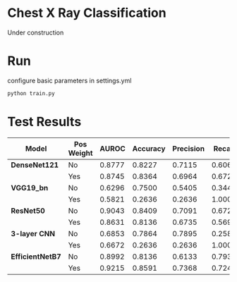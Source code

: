 # Chest X Ray Classification
Under construction

# Run
configure basic parameters in settings.yml
```sh
python train.py
```

# Test Results
| Model          | Pos Weight | AUROC  | Accuracy | Precision | Recall  | F1 Score |
|---------------|-----------|--------|----------|-----------|---------|----------|
| **DenseNet121**   | No  | 0.8777 | 0.8227   | 0.7115    | 0.6066  | 0.6549   |
|               | Yes | 0.8745 | 0.8364   | 0.6964    | 0.6724  | 0.6842   |
| **VGG19_bn**      | No  | 0.6296 | 0.7500   | 0.5405    | 0.3448  | 0.4211   |
|               | Yes | 0.5821 | 0.2636   | 0.2636    | 1.0000  | 0.4173   |
| **ResNet50**      | No  | 0.9043 | 0.8409   | 0.7091    | 0.6724  | 0.6903   |
|               | Yes | 0.8631 | 0.8136   | 0.6735    | 0.5690  | 0.6168   |
| **3-layer CNN**   | No  | 0.6853 | 0.7864   | 0.7895    | 0.2586  | 0.3896   |
|               | Yes | 0.6672 | 0.2636   | 0.2636    | 1.0000  | 0.4173   |
| **EfficientNetB7**| No  | 0.8992 | 0.8136   | 0.6133    | 0.7931  | 0.6917   |
|               | Yes | 0.9215 | 0.8591   | 0.7368    | 0.7241  | 0.7304   |

<!-- ## DenseNet121 
### w/o pos_weight
| Metric  | AUROC  | Accuracy | Precision | Recall  | F1 Score |
|---------|--------|----------|-----------|---------|----------|
|         | 0.8777 | 0.8227   | 0.7115    | 0.6066  | 0.6549   |

### w/ pos_weight
| Metric  | AUROC  | Accuracy | Precision | Recall  | F1 Score |
|---------|--------|----------|-----------|---------|----------|
|         | 0.8745 | 0.8364   | 0.6964    | 0.6724  | 0.6842   |

## VGG19_bn
### w/o pos_weight
| Metric  | AUROC  | Accuracy | Precision | Recall  | F1 Score |
|---------|--------|----------|-----------|---------|----------|
|         | 0.6296 | 0.7500   | 0.5405    | 0.3448  | 0.4211   |

### w/ pos_weight
| Metric   | AUROC  | Accuracy | Precision | Recall | F1 Score |
|----------|--------|----------|-----------|--------|----------|
|          | 0.5821 | 0.2636   | 0.2636    | 1.0000 | 0.4173   |

## ResNet50
### w/o pos_weight
| Metric    | AUROC  | Accuracy | Precision | Recall  | F1 Score |
|-----------|--------|----------|-----------|---------|----------|
|           | 0.9043 | 0.8409   | 0.7091    | 0.6724  | 0.6903   |

### w/ pos_weight
| Metric    | AUROC  | Accuracy | Precision | Recall  | F1 Score |
|-----------|--------|----------|-----------|---------|----------|
|           | 0.8631 | 0.8136   | 0.6735    | 0.5690  | 0.6168   |

## 3-layer CNN
### w/o pos_weight
| Metric    | AUROC  | Accuracy | Precision | Recall  | F1 Score |
|-----------|--------|----------|-----------|---------|----------|
|           | 0.6853 | 0.7864   | 0.7895    | 0.2586  | 0.3896   |

### w/ pos_weight
| Metric    | AUROC  | Accuracy | Precision | Recall | F1 Score |
|-----------|--------|----------|-----------|--------|----------|
|           | 0.6672 | 0.2636   | 0.2636    | 1.0000 | 0.4173   |

## EfficintNetB7
### w/o pos_weight
| Metric    | AUROC  | Accuracy | Precision | Recall  | F1 Score |
|-----------|--------|----------|-----------|---------|----------|
|           | 0.8992 | 0.8136   | 0.6133    | 0.7931  | 0.6917   |

### w/ pos_weight
| Metric    | AUROC  | Accuracy | Precision | Recall  | F1 Score |
|-----------|--------|----------|-----------|---------|----------|
|           | 0.9215 | 0.8591   | 0.7368    | 0.7241  | 0.7304   | -->
